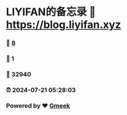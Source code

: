 # LIYIFAN的备忘录 :link: https://blog.liyifan.xyz 
### :page_facing_up: [8](https://blog.liyifan.xyz/tag.html) 
### :speech_balloon: 1 
### :hibiscus: 32940 
### :alarm_clock: 2024-07-21 05:28:03 
### Powered by :heart: [Gmeek](https://github.com/Meekdai/Gmeek)
